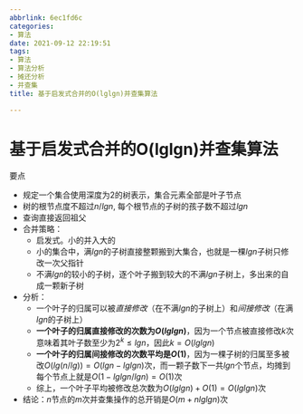 ```yaml
---
abbrlink: 6ec1fd6c
categories:
- 算法
date: 2021-09-12 22:19:51
tags:
- 算法
- 算法分析
- 摊还分析
- 并查集
title: 基于启发式合并的O(lglgn)并查集算法

---
```


# 基于启发式合并的O(lglgn)并查集算法
要点
- 规定一个集合使用深度为2的树表示，集合元素全部是叶子节点
- 树的根节点度不超过$n/lgn$, 每个根节点的子树的孩子数不超过$lgn$
- 查询直接返回祖父
- 合并策略：
  - 启发式。小的并入大的
  - 小的集合中，满$lgn$的子树直接整颗搬到大集合，也就是一棵$lgn$子树只修改一次父指针
  - 不满$lgn$的较小的子树，逐个叶子搬到较大的不满$lgn$子树上，多出来的自成一颗新子树
- 分析：
  - 一个叶子的归属可以被*直接修改*（在不满$lgn$的子树上）和*间接修改*（在满$lgn$的子树上）
  - **一个叶子的归属直接修改的次数为$O(lglgn)$**，因为一个节点被直接修改$k$次意味着其叶子数至少为$2^k \le lgn$，因此$k=O(lglgn)$
  - **一个叶子的归属间接修改的次数平均是$O(1)$**，因为一棵子树的归属至多被改$O(lg(n/lg)) = O(lgn - lglgn)$次，而一颗子数下一共$lgn$个节点，均摊到每个节点上就是$O(1-lglgn/lgn)=O(1)$次
  - 综上，一个叶子平均被修改总次数为$O(lglgn) + O(1) = O(lglgn)$次
- 结论：$n$节点的$m$次并查集操作的总开销是$O(m+nlglgn)$次